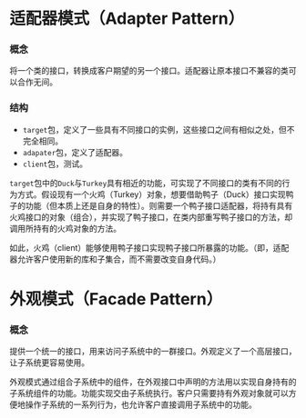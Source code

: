 # 适配器模式（Adapter Pattern）

### 概念
将一个类的接口，转换成客户期望的另一个接口。适配器让原本接口不兼容的类可以合作无间。

### 结构
- `target`包，定义了一些具有不同接口的实例，这些接口之间有相似之处，但不完全相同。
- `adapater`包，定义了适配器。
- `client`包，测试。

`target`包中的`Duck`与`Turkey`具有相近的功能，可实现了不同接口的类有不同的行为方式。假设现有一个火鸡（Turkey）对象，想要借助鸭子（Duck）接口实现鸭子的功能（但本质上还是自身的特性）。则需要一个鸭子接口适配器，将持有具有火鸡接口的对象（组合），并实现了鸭子接口，在类内部重写鸭子接口的方法，却调用所持有的火鸡对象的方法。

如此，火鸡（client）能够使用鸭子接口实现鸭子接口所暴露的功能。（即，适配器允许客户使用新的库和子集合，而不需要改变自身代码。）

# 外观模式（Facade Pattern）
### 概念
提供一个统一的接口，用来访问子系统中的一群接口。外观定义了一个高层接口，让子系统更容易使用。

外观模式通过组合子系统中的组件，在外观接口中声明的方法用以实现自身持有的子系统组件的功能。功能实现交由子系统执行。客户只需要持有外观对象就可以方便地操作子系统的一系列行为，也允许客户直接调用子系统中的功能。